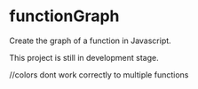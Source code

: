 # functionGraph
Create the graph of a function in Javascript.

This project is still in development stage.

//colors dont work correctly to multiple functions
